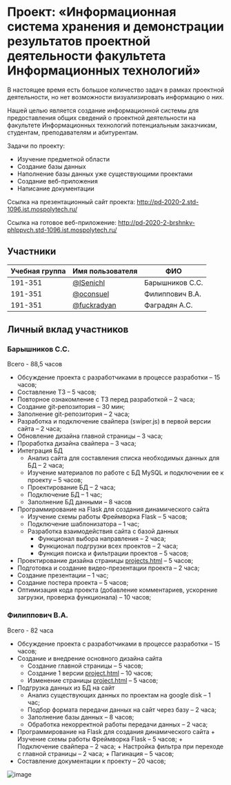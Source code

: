 # Проект: «Информационная система хранения и демонстрации результатов проектной деятельности факультета Информационных технологий»

В настоящее время есть большое количество задач в рамках проектной деятельности, но нет возможности визуализировать информацию о них. 

Нашей целью является создание информационной системы для предоставления общих сведений о проектной деятельности на факультете Информационных технологий потенциальным заказчикам, студентам, преподавателям и абитурентам.

Задачи по проекту:
- Изучение предметной области
- Создание базы данных
- Наполнение базы данных уже существующими проектами
- Создание веб-приложения
- Написание документации

Ссылка на презентационный сайт проекта: http://pd-2020-2.std-1096.ist.mospolytech.ru/

Ссылка на готовое веб-приложение: http://pd-2020-2-brshnkv-phlppvch.std-1096.ist.mospolytech.ru/

## Участники

| Учебная группа | Имя пользователя | ФИО                      |
|----------------|------------------|--------------------------|
| 191-351        | [@lSenichl](https://github.com/lSenichl)        | Барышников С.С.          |
| 191-351        | [@oconsuel](https://github.com/oconsuel)        | Филиппович В.А.          |
| 191-351        | [@fuckradyan](https://github.com/fuckradyan)        | Фаградян А.С.            |

## Личный вклад участников

### Барышников С.С.

Всего - 88,5 часов

-	Обсуждение проекта с разработчиками в процессе разработки – 15 часов;
-	Составление ТЗ – 5 часов;
-	Повторное ознакомление с ТЗ перед разработкой – 2 часа;
-	Создание git-репозитория – 30 мин;
-	Заполнение git-репозитория – 2 часа;
-	Разработка и подключение свайпера (swiper.js) в первой версии сайта – 2 часа;
-	Обновление дизайна главной страницы – 3 часа;
-	Проработка дизайна свайпера – 3 часа;
-	Интеграция БД
    +	Анализ сайта для составления списка необходимых данных для БД – 2 часа;
    +	Изучение материалов по работе с БД MySQL и подключении ее к проекту – 5 часов;
    +	Проектирование БД – 2 часа; 
    +	Подключение БД – 1 час;
    +	Заполнение БД данными – 8 часов
-	Программирование на Flask для создания динамического сайта
    +	Изучение схемы работы Фреймворка Flask – 5 часов;
    +	Подключение шаблонизатора – 1 час;
    +	Разработка взаимодействия сайта с базой данных
        +	Функционал выбора направления – 2 часа;
        +	Функционал подгрузки всех проектов – 2 часа;
        +	Функция поиска и фильтрации проектов – 5 часов;
-	Проектирование дизайна страницы [projects.html](src/project/templates/projects.html) – 5 часов;
-	Подготовка и создание видео-презентации проекта – 2 часа;
-	Создание презентации – 1 час;
-	Создание постера проекта – 5 часов;
-	Оптимизация кода проекта (добавление комментариев, ускорение загрузки, проверка функционала) – 10 часов;


### Филиппович В.А.

Всего - 82 часа

-	Обсуждение проекта с разработчиками в процессе разработки – 15 часов;
-	Создание и внедрение основного дизайна сайта
    +	Создание главной страницы – 5 часов;
    +	Создание 1 версии [project.html](src/project/templates/project.html) – 10 часов;
    +	Изменение страницы [project.html](src/project/templates/project.html) – 5 часов;
-	Подгрузка данных из БД на сайт
    +	Анализ существующих данных по проектам на google disk – 1 час;
    +	Подбор формата передачи данных на сайт через базу – 2 часа;
    +	Заполнение базы данных – 8 часов;
    +	Обработка некорректной работы передачи данных – 2 часа;
-	 Программирование на Flask для создания динамического сайта
    +	Изучение схемы работы Фреймворка Flask – 5 часов;
    +	Подключение свайпера – 2 часа;
    +	Настройка фильтра при переходе с главной страницы – 2 часа;
    +	Пагинация – 5 часов;
-	Составление документации к проекту – 20 часов;

![image](https://user-images.githubusercontent.com/52798924/116533800-78f3f680-a8ea-11eb-9b4b-74448f67b76f.png)
